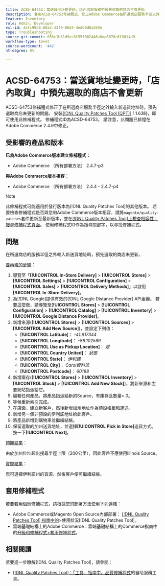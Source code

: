```yaml
---
title: ACSD-64753：當送貨地址變更時，店內收取服務中預先選取的商店不會更新
description: 套用ACSD-64753修補程式，修正Adobe Commerce在所選商店服務半徑以外輸入新運送地址時，預先選取商店未更新的問題。
feature: Inventory
role: Admin, Developer
exl-id: 4efc99d6-88a3-43f9-88d4-dedb9d8a269e
type: Troubleshooting
source-git-commit: 036c1b81d9ec8f55f002446a8ea6078c6f8014d9
workflow-type: tm+mt
source-wordcount: '442'
ht-degree: 0%

---
```


# ACSD-64753：當送貨地址變更時，「店內取貨」中預先選取的商店不會更新

ACSD-64753修補程式修正了在所選商店服務半徑之外輸入新送貨地址時，預先選取商店未更新的問題。 安裝[[!DNL Quality Patches Tool (QPT)]](/help/tools/quality-patches-tool/quality-patches-tool-to-self-serve-quality-patches.md) 1.1.63時，即可使用此修補程式。 修補程式ID為ACSD-64753。 請注意，此問題已排程在Adobe Commerce 2.4.9中修正。

## 受影響的產品和版本

**已為Adobe Commerce版本建立修補程式：**

* Adobe Commerce （所有部署方法） 2.4.7-p3

**與Adobe Commerce版本相容：**

* Adobe Commerce （所有部署方法） 2.4.4 - 2.4.7-p4

>[!NOTE]
>
>此修補程式可能適用於發行版本為[!DNL Quality Patches Tool]的其他版本。 若要檢查修補程式是否與您的Adobe Commerce版本相容，請將`magento/quality-patches`套件更新至最新版本，並在[[!DNL Quality Patches Tool]上檢查相容性：搜尋修補程式頁面](https://experienceleague.adobe.com/tools/commerce-quality-patches/index.html?lang=zh-Hant)。 使用修補程式ID作為搜尋關鍵字，以尋找修補程式。

## 問題

在所選商店的服務半徑之外輸入新送貨地址時，預先選取的商店未更新。

<u>要再現的步驟</u>：

1. 導覽至「**[!UICONTROL In-Store Delivery]** > **[!UICONTROL Stores]** > **[!UICONTROL Settings]** > **[!UICONTROL Configuration]** > **[!UICONTROL Sales]** > **[!UICONTROL Delivery Methods]**」以啟用&#x200B;**[!UICONTROL In-Store Delivery]**。
1. 為[!DNL Google]提供有效的[!DNL Google Distance Provider] API金鑰。 若要這麼做，請導覽至&#x200B;**[!UICONTROL Stores]** > **[!UICONTROL Configuration]** > **[!UICONTROL Catalog]** > **[!UICONTROL Inventory]** > **[!UICONTROL Google Distance Provider]**。
1. 新增來源(**[!UICONTROL Stores]** > **[!UICONTROL Sources]** > **[!UICONTROL Add New Source]**)，並設定下列值：
   * **[!UICONTROL Latitude]**： *-41.917344*
   * **[!UICONTROL Longitude]**： *-88.102569*
   * **[!UICONTROL Use as Pickup Location]**： *是*
   * **[!UICONTROL Country United]**： *狀態*
   * **[!UICONTROL State]**： *伊利諾*
   * **[!UICONTROL City]**： *Carol資料流*
   * **[!UICONTROL Postcode]**： *60188*
1. 新增庫存(**[!UICONTROL Stores]** > **[!UICONTROL Inventory]** > **[!UICONTROL Stock]** > **[!UICONTROL Add New Stock]**)，將新來源和主要網站指派給它。
1. 編輯任何產品，將產品指派給新的Source，有庫存且數量> *0*。
1. 等候重新索引完成。
1. 在店面，建立新客戶，然後新增加州地址作為預設帳單和運送。
1. 新增另一個非預設的伊利諾地址給此客戶。
1. 將產品新增到購物車並繼續結帳。
1. 保留選取的加州送貨地址，並選擇&#x200B;**[!UICONTROL Pick in Store]**&#x200B;送貨方式。 按一下&#x200B;**[!UICONTROL Next]**。

<u>預期結果</u>：

由於加州位址超出搜尋半徑上限（200公里），因此客戶不應使用Illinois Source。

<u>實際結果</u>：

您可選擇伊利諾州的貨源，然後客戶便可繼續結帳。

## 套用修補程式

若要套用個別修補程式，請根據您的部署方法使用下列連結：

* Adobe Commerce或Magento Open Source內部部署： [[!DNL Quality Patches Tool] 指南中的](/help/tools/quality-patches-tool/usage.md)>使用狀況[!DNL Quality Patches Tool]。
* 雲端基礎結構上的Adobe Commerce：雲端基礎結構上的Commerce指南中的[升級和修補程式>套用修補程式](https://experienceleague.adobe.com/docs/commerce-cloud-service/user-guide/develop/upgrade/apply-patches.html?lang=zh-Hant)。

## 相關閱讀

若要進一步瞭解[!DNL Quality Patches Tool]，請參閱：

* [[!DNL Quality Patches Tool]：「工具」指南中，品質修補程式](/help/tools/quality-patches-tool/quality-patches-tool-to-self-serve-quality-patches.md)的自助服務工具。
